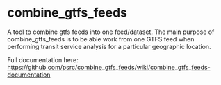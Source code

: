 # combine_gtfs_feeds
A tool to combine gtfs feeds into one feed/dataset. The main purpose of combine_gtfs_feeds is to be able work from one GTFS feed when performing transit service analysis for a particular geographic location.   
  
Full documentation here:
https://github.com/psrc/combine_gtfs_feeds/wiki/combine_gtfs_feeds-documentation

